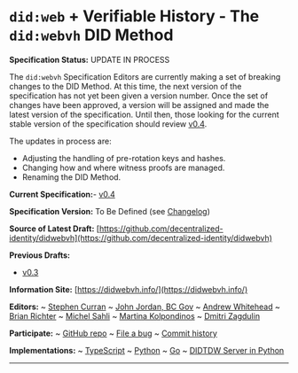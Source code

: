 `did:web` + Verifiable History - The `did:webvh` DID Method
==================

**Specification Status:** UPDATE IN PROCESS

The `did:webvh` Specification Editors are currently making a set of
breaking changes to the DID Method. At this time, the next version of the specification has not
yet been given a version number. Once the set of changes have been approved, a version
will be assigned and made the latest version of the specification. Until
then, those looking for the current stable version of the specification should review
[v0.4](../).

The updates in process are:

- Adjusting the handling of pre-rotation keys and hashes.
- Changing how and where witness proofs are managed.
- Renaming the DID Method.

**Current Specification:**- [v0.4](../)

**Specification Version:** To Be Defined (see [Changelog](#didwebvh-version-changelog))

**Source of Latest Draft:**
  [https://github.com/decentralized-identity/didwebvh](https://github.com/decentralized-identity/didwebvh)

**Previous Drafts:**
- [v0.3](../v0.3)

**Information Site:**
  [https://didwebvh.info/](https://didwebvh.info/)

**Editors:**
~ [Stephen Curran](https://github.com/swcurran)
~ [John Jordan, BC Gov](https://github.com/jljordan42)
~ [Andrew Whitehead](https://github.com/andrewwhitehead)
~ [Brian Richter](https://github.com/brianorwhatever)
~ [Michel Sahli](https://github.com/bj-ms)
~ [Martina Kolpondinos](https://github.com/martipos)
~ [Dmitri Zagdulin](https://github.com/dmitrizagidulin)

**Participate:**
~ [GitHub repo](https://github.com/decentralized-identity/didwebvh)
~ [File a bug](https://github.com/decentralized-identity/didwebvh/issues)
~ [Commit history](https://github.com/decentralized-identity/didwebvh/commits/main)

**Implementations:**
~ [TypeScript]
~ [Python]
~ [Go]
~ [DIDTDW Server in Python]

[TypeScript]: https://github.com/decentralized-identity/trustdidweb-ts
[Python]: https://github.com/decentralized-identity/trustdidweb-py
[Go]: https://github.com/nuts-foundation/trustdidweb-go
[DIDTDW Server in Python]: https://github.com/decentralized-identity/trustdidweb-server-py

------------------------------------
